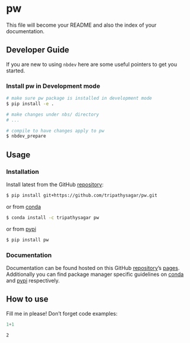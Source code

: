 # pw


<!-- WARNING: THIS FILE WAS AUTOGENERATED! DO NOT EDIT! -->

This file will become your README and also the index of your
documentation.

## Developer Guide

If you are new to using `nbdev` here are some useful pointers to get you
started.

### Install pw in Development mode

``` sh
# make sure pw package is installed in development mode
$ pip install -e .

# make changes under nbs/ directory
# ...

# compile to have changes apply to pw
$ nbdev_prepare
```

## Usage

### Installation

Install latest from the GitHub
[repository](https://github.com/tripathysagar/pw):

``` sh
$ pip install git+https://github.com/tripathysagar/pw.git
```

or from [conda](https://anaconda.org/tripathysagar/pw)

``` sh
$ conda install -c tripathysagar pw
```

or from [pypi](https://pypi.org/project/pw/)

``` sh
$ pip install pw
```

### Documentation

Documentation can be found hosted on this GitHub
[repository](https://github.com/tripathysagar/pw)’s
[pages](https://tripathysagar.github.io/pw/). Additionally you can find
package manager specific guidelines on
[conda](https://anaconda.org/tripathysagar/pw) and
[pypi](https://pypi.org/project/pw/) respectively.

## How to use

Fill me in please! Don’t forget code examples:

``` python
1+1
```

    2
